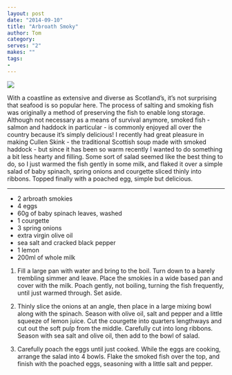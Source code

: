 ```yaml
---
layout: post
date: "2014-09-10"
title: "Arbroath Smoky"
author: Tom
category:
serves: "2"
makes: ""
tags:
-
---
```

<img src="https://s3.eu-west-2.amazonaws.com/grubdaily/arbroath_smoky.jpg" />

With a coastline as extensive and diverse as Scotland’s, it’s not surprising that seafood is so popular here. The process of salting and smoking fish was originally a method of preserving the fish to enable long storage. Although not necessary as a means of survival anymore, smoked fish - salmon and haddock in particular - is commonly enjoyed all over the country because it’s simply delicious! I recently had great pleasure in making Cullen Skink - the traditional Scottish soup made with smoked haddock - but since it has been so warm recently I wanted to do something a bit less hearty and filling. Some sort of salad seemed like the best thing to do, so I just warmed the fish gently in some milk, and flaked it over a simple salad of baby spinach, spring onions and courgette sliced thinly into ribbons. Topped finally with a poached egg, simple but delicious.

---
* 2 arbroath smokies
* 4 eggs
* 60g of baby spinach leaves, washed
* 1 courgette
* 3 spring onions
* extra virgin olive oil
* sea salt and cracked black pepper
* 1 lemon
* 200ml of whole milk

1. Fill a large pan with water and bring to the boil. Turn down to a barely trembling simmer and leave. Place the smokies in a wide based pan and cover with the milk. Poach gently, not boiling, turning the fish frequently, until just warmed through. Set aside.

2. Thinly slice the onions at an angle, then place in a large mixing bowl along with the spinach. Season with olive oil, salt and pepper and a little squeeze of lemon juice. Cut the courgette into quarters lengthways and cut out the soft pulp from the middle. Carefully cut into long ribbons. Season with sea salt and olive oil, then add to the bowl of salad.

3. Carefully poach the eggs until just cooked. While the eggs are cooking, arrange the salad into 4 bowls. Flake the smoked fish over the top, and finish with the poached eggs, seasoning with a little salt and pepper.

